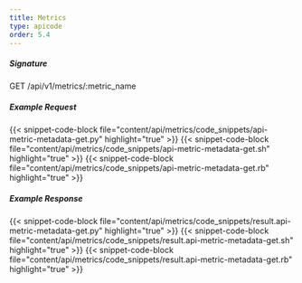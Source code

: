 ```yaml
---
title: Metrics
type: apicode
order: 5.4
---
```


##### Signature
GET /api/v1/metrics/:metric_name
##### Example Request
{{< snippet-code-block file="content/api/metrics/code_snippets/api-metric-metadata-get.py" highlight="true" >}}
{{< snippet-code-block file="content/api/metrics/code_snippets/api-metric-metadata-get.sh" highlight="true" >}}
{{< snippet-code-block file="content/api/metrics/code_snippets/api-metric-metadata-get.rb" highlight="true" >}}
##### Example Response
{{< snippet-code-block file="content/api/metrics/code_snippets/result.api-metric-metadata-get.py" highlight="true" >}}
{{< snippet-code-block file="content/api/metrics/code_snippets/result.api-metric-metadata-get.sh" highlight="true" >}}
{{< snippet-code-block file="content/api/metrics/code_snippets/result.api-metric-metadata-get.rb" highlight="true" >}}